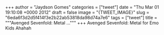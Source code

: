 
+++
author = "Jaydson Gomes"
categories = ["tweet"]
date = "Thu Mar 01 19:10:08 +0000 2012"
draft = false
image = "{TWEET_IMAGE}"
slug = "6eda6f3d2d5f414f3e2b22ab53818da98d74a7e6"
tags = ["tweet"]
title = """Avenged Sevenfold: Metal ..."""
+++
Avenged Sevenfold: Metal for Emo Kids Ahahah
